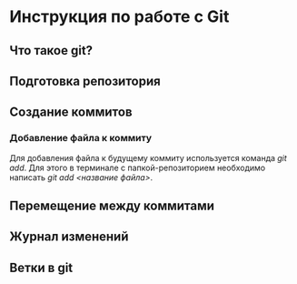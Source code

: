 # Инструкция по работе с Git

## Что такое git?

## Подготовка репозитория

## Создание коммитов
### Добавление файла к коммиту
Для добавления файла к будущему коммиту используется команда *git add*. Для этого в терминале с папкой-репозиторием необходимо написать *git add <название файла>*.

## Перемещение между коммитами

## Журнал изменений

## Ветки в git

## 